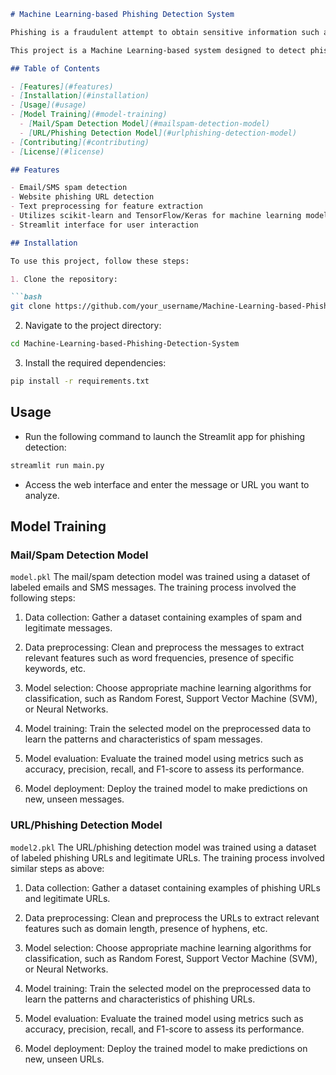 ```markdown
# Machine Learning-based Phishing Detection System

Phishing is a fraudulent attempt to obtain sensitive information such as usernames, passwords, and credit card details by disguising oneself as a trustworthy entity in electronic communication. It is a prevalent cyber threat that can lead to financial losses, identity theft, and other security breaches. Detecting phishing attempts is crucial to safeguard individuals and organizations from falling victim to such scams.

This project is a Machine Learning-based system designed to detect phishing URLs and Email/SMS spam. It leverages Natural Language Processing (NLP) techniques for text preprocessing and classification models for prediction. By analyzing the characteristics of URLs and textual content, the system can identify potential phishing attempts and provide warnings to users.

## Table of Contents

- [Features](#features)
- [Installation](#installation)
- [Usage](#usage)
- [Model Training](#model-training)
  - [Mail/Spam Detection Model](#mailspam-detection-model)
  - [URL/Phishing Detection Model](#urlphishing-detection-model)
- [Contributing](#contributing)
- [License](#license)

## Features

- Email/SMS spam detection
- Website phishing URL detection
- Text preprocessing for feature extraction
- Utilizes scikit-learn and TensorFlow/Keras for machine learning models
- Streamlit interface for user interaction

## Installation

To use this project, follow these steps:

1. Clone the repository:

```bash
git clone https://github.com/your_username/Machine-Learning-based-Phishing-Detection-System.git
```

2. Navigate to the project directory:

```bash
cd Machine-Learning-based-Phishing-Detection-System
```

3. Install the required dependencies:

```bash
pip install -r requirements.txt
```

## Usage

- Run the following command to launch the Streamlit app for phishing detection:

```bash
streamlit run main.py
```

- Access the web interface and enter the message or URL you want to analyze.

## Model Training

### Mail/Spam Detection Model

``` model.pkl ```
The mail/spam detection model was trained using a dataset of labeled emails and SMS messages. The training process involved the following steps:

1. Data collection: Gather a dataset containing examples of spam and legitimate messages.

2. Data preprocessing: Clean and preprocess the messages to extract relevant features such as word frequencies, presence of specific keywords, etc.

3. Model selection: Choose appropriate machine learning algorithms for classification, such as Random Forest, Support Vector Machine (SVM), or Neural Networks.

4. Model training: Train the selected model on the preprocessed data to learn the patterns and characteristics of spam messages.

5. Model evaluation: Evaluate the trained model using metrics such as accuracy, precision, recall, and F1-score to assess its performance.

6. Model deployment: Deploy the trained model to make predictions on new, unseen messages.

### URL/Phishing Detection Model

``` model2.pkl ```
The URL/phishing detection model was trained using a dataset of labeled phishing URLs and legitimate URLs. The training process involved similar steps as above:

1. Data collection: Gather a dataset containing examples of phishing URLs and legitimate URLs.

2. Data preprocessing: Clean and preprocess the URLs to extract relevant features such as domain length, presence of hyphens, etc.

3. Model selection: Choose appropriate machine learning algorithms for classification, such as Random Forest, Support Vector Machine (SVM), or Neural Networks.

4. Model training: Train the selected model on the preprocessed data to learn the patterns and characteristics of phishing URLs.

5. Model evaluation: Evaluate the trained model using metrics such as accuracy, precision, recall, and F1-score to assess its performance.

6. Model deployment: Deploy the trained model to make predictions on new, unseen URLs.

